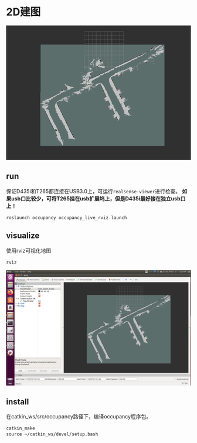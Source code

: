 # 2D建图

![map image](https://github.com/BIT-zhwang/uav-release/blob/master/resource/rmap_2d.png)

## run

保证D435i和T265都连接在USB3.0上，可运行`realsense-viewer`进行检查。 **如果usb口比较少，可将T265挂在usb扩展坞上，但是D435i最好接在独立usb口上！**

```
roslaunch occupancy occupancy_live_rviz.launch
```


## visualize

使用rviz可视化地图

```
rviz
```

![rviz image](https://github.com/BIT-zhwang/uav-release/blob/master/resource/rviz_occupancy.png)

## install

在catkin_ws/src/occupancy路径下，编译occupancy程序包。
```terminal bash
catkin_make
source ~/catkin_ws/devel/setup.bash
```


<!-- [参考链接](https://github.com/IntelRealSense/realsense-ros/tree/occupancy-mappinp)  -->




